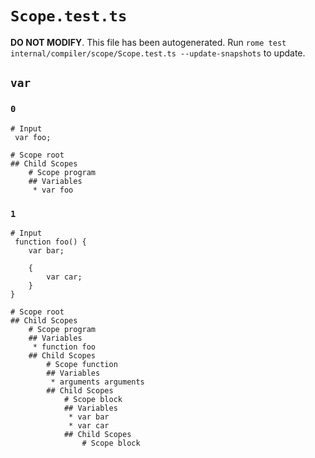 # `Scope.test.ts`

**DO NOT MODIFY**. This file has been autogenerated. Run `rome test internal/compiler/scope/Scope.test.ts --update-snapshots` to update.

## `var`

### `0`

```
# Input 
 var foo; 

# Scope root
## Child Scopes
	# Scope program
	## Variables
	 * var foo
```

### `1`

```
# Input 
 function foo() {
	var bar;

	{
		var car;
	}
} 

# Scope root
## Child Scopes
	# Scope program
	## Variables
	 * function foo
	## Child Scopes
		# Scope function
		## Variables
		 * arguments arguments
		## Child Scopes
			# Scope block
			## Variables
			 * var bar
			 * var car
			## Child Scopes
				# Scope block
```
